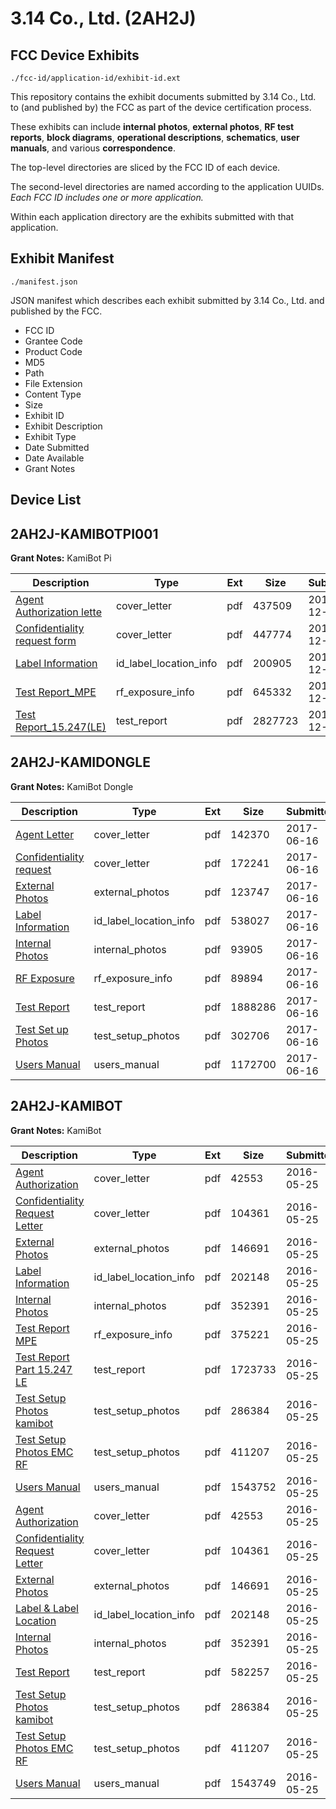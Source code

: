 # 3.14 Co., Ltd. (2AH2J)
## FCC Device Exhibits

```
./fcc-id/application-id/exhibit-id.ext
```

This repository contains the exhibit documents submitted by 3.14 Co., Ltd. to (and published by) the FCC as part of the device certification process.

These exhibits can include **internal photos**, **external photos**, **RF test reports**, **block diagrams**, **operational descriptions**, **schematics**, **user manuals**, and various **correspondence**.

The top-level directories are sliced by the FCC ID of each device.

The second-level directories are named according to the application UUIDs. *Each FCC ID includes one or more application.*

Within each application directory are the exhibits submitted with that application. 

## Exhibit Manifest

```
./manifest.json
```

JSON manifest which describes each exhibit submitted by 3.14 Co., Ltd. and published by the FCC.

- FCC ID
- Grantee Code
- Product Code
- MD5
- Path
- File Extension
- Content Type
- Size
- Exhibit ID
- Exhibit Description
- Exhibit Type
- Date Submitted
- Date Available
- Grant Notes

## Device List
## 2AH2J-KAMIBOTPI001
**Grant Notes:** KamiBot Pi

| Description | Type | Ext | Size | Submitted | Available |
| ----------- | ---- | --- | ---- | --------- | --------- |
| [Agent Authorization lette](2AH2J-KAMIBOTPI001/6cb2757488d45242b5faa0ea4f3f55dd/4562590.pdf) | cover_letter | pdf | 437509 | 2019-12-23 | 2019-12-23 |
| [Confidentiality request form](2AH2J-KAMIBOTPI001/6cb2757488d45242b5faa0ea4f3f55dd/4562591.pdf) | cover_letter | pdf | 447774 | 2019-12-23 | 2019-12-23 |
| [Label Information](2AH2J-KAMIBOTPI001/6cb2757488d45242b5faa0ea4f3f55dd/4562588.pdf) | id_label_location_info | pdf | 200905 | 2019-12-23 | 2019-12-23 |
| [Test Report_MPE](2AH2J-KAMIBOTPI001/6cb2757488d45242b5faa0ea4f3f55dd/4562579.pdf) | rf_exposure_info | pdf | 645332 | 2019-12-23 | 2019-12-23 |
| [Test Report_15.247(LE)](2AH2J-KAMIBOTPI001/6cb2757488d45242b5faa0ea4f3f55dd/4562578.pdf) | test_report | pdf | 2827723 | 2019-12-23 | 2019-12-23 |
## 2AH2J-KAMIDONGLE
**Grant Notes:** KamiBot Dongle

| Description | Type | Ext | Size | Submitted | Available |
| ----------- | ---- | --- | ---- | --------- | --------- |
| [Agent Letter](2AH2J-KAMIDONGLE/d357364cb2748e57cf98abba5d9211d4/3429016.pdf) | cover_letter | pdf | 142370 | 2017-06-16 | 2017-06-16 |
| [Confidentiality request](2AH2J-KAMIDONGLE/d357364cb2748e57cf98abba5d9211d4/3429023.pdf) | cover_letter | pdf | 172241 | 2017-06-16 | 2017-06-16 |
| [External Photos](2AH2J-KAMIDONGLE/d357364cb2748e57cf98abba5d9211d4/3429017.pdf) | external_photos | pdf | 123747 | 2017-06-16 | 2017-12-14 |
| [Label Information](2AH2J-KAMIDONGLE/d357364cb2748e57cf98abba5d9211d4/3429024.pdf) | id_label_location_info | pdf | 538027 | 2017-06-16 | 2017-06-16 |
| [Internal Photos](2AH2J-KAMIDONGLE/d357364cb2748e57cf98abba5d9211d4/3429018.pdf) | internal_photos | pdf | 93905 | 2017-06-16 | 2017-12-14 |
| [RF Exposure](2AH2J-KAMIDONGLE/d357364cb2748e57cf98abba5d9211d4/3429026.pdf) | rf_exposure_info | pdf | 89894 | 2017-06-16 | 2017-06-16 |
| [Test Report](2AH2J-KAMIDONGLE/d357364cb2748e57cf98abba5d9211d4/3429027.pdf) | test_report | pdf | 1888286 | 2017-06-16 | 2017-06-16 |
| [Test Set up Photos](2AH2J-KAMIDONGLE/d357364cb2748e57cf98abba5d9211d4/3429019.pdf) | test_setup_photos | pdf | 302706 | 2017-06-16 | 2017-12-14 |
| [Users Manual](2AH2J-KAMIDONGLE/d357364cb2748e57cf98abba5d9211d4/3429020.pdf) | users_manual | pdf | 1172700 | 2017-06-16 | 2017-12-14 |
## 2AH2J-KAMIBOT
**Grant Notes:** KamiBot

| Description | Type | Ext | Size | Submitted | Available |
| ----------- | ---- | --- | ---- | --------- | --------- |
| [Agent Authorization](2AH2J-KAMIBOT/6a51b4589785238a7358a1b15e75eff6/3004284.pdf) | cover_letter | pdf | 42553 | 2016-05-25 | 2016-05-25 |
| [Confidentiality Request Letter](2AH2J-KAMIBOT/6a51b4589785238a7358a1b15e75eff6/3004285.pdf) | cover_letter | pdf | 104361 | 2016-05-25 | 2016-05-25 |
| [External Photos](2AH2J-KAMIBOT/6a51b4589785238a7358a1b15e75eff6/3004279.pdf) | external_photos | pdf | 146691 | 2016-05-25 | 2016-11-21 |
| [Label Information](2AH2J-KAMIBOT/6a51b4589785238a7358a1b15e75eff6/3004288.pdf) | id_label_location_info | pdf | 202148 | 2016-05-25 | 2016-05-25 |
| [Internal Photos](2AH2J-KAMIBOT/6a51b4589785238a7358a1b15e75eff6/3004280.pdf) | internal_photos | pdf | 352391 | 2016-05-25 | 2016-11-21 |
| [Test Report MPE](2AH2J-KAMIBOT/6a51b4589785238a7358a1b15e75eff6/3004287.pdf) | rf_exposure_info | pdf | 375221 | 2016-05-25 | 2016-05-25 |
| [Test Report Part 15.247 LE](2AH2J-KAMIBOT/6a51b4589785238a7358a1b15e75eff6/3004286.pdf) | test_report | pdf | 1723733 | 2016-05-25 | 2016-05-25 |
| [Test Setup Photos kamibot](2AH2J-KAMIBOT/6a51b4589785238a7358a1b15e75eff6/3004281.pdf) | test_setup_photos | pdf | 286384 | 2016-05-25 | 2016-11-21 |
| [Test Setup Photos EMC RF](2AH2J-KAMIBOT/6a51b4589785238a7358a1b15e75eff6/3004282.pdf) | test_setup_photos | pdf | 411207 | 2016-05-25 | 2016-11-21 |
| [Users Manual](2AH2J-KAMIBOT/6a51b4589785238a7358a1b15e75eff6/3004283.pdf) | users_manual | pdf | 1543752 | 2016-05-25 | 2016-11-21 |
| [Agent Authorization](2AH2J-KAMIBOT/9aa76bd5dc1653fee6dabca785bbd2a3/3004284.pdf) | cover_letter | pdf | 42553 | 2016-05-25 | 2016-05-25 |
| [Confidentiality Request Letter](2AH2J-KAMIBOT/9aa76bd5dc1653fee6dabca785bbd2a3/3004285.pdf) | cover_letter | pdf | 104361 | 2016-05-25 | 2016-05-25 |
| [External Photos](2AH2J-KAMIBOT/9aa76bd5dc1653fee6dabca785bbd2a3/3004279.pdf) | external_photos | pdf | 146691 | 2016-05-25 | 2016-11-21 |
| [Label & Label Location](2AH2J-KAMIBOT/9aa76bd5dc1653fee6dabca785bbd2a3/3004288.pdf) | id_label_location_info | pdf | 202148 | 2016-05-25 | 2016-05-25 |
| [Internal Photos](2AH2J-KAMIBOT/9aa76bd5dc1653fee6dabca785bbd2a3/3004280.pdf) | internal_photos | pdf | 352391 | 2016-05-25 | 2016-11-21 |
| [Test Report](2AH2J-KAMIBOT/9aa76bd5dc1653fee6dabca785bbd2a3/3004308.pdf) | test_report | pdf | 582257 | 2016-05-25 | 2016-05-25 |
| [Test Setup Photos kamibot](2AH2J-KAMIBOT/9aa76bd5dc1653fee6dabca785bbd2a3/3004281.pdf) | test_setup_photos | pdf | 286384 | 2016-05-25 | 2016-11-21 |
| [Test Setup Photos EMC RF](2AH2J-KAMIBOT/9aa76bd5dc1653fee6dabca785bbd2a3/3004282.pdf) | test_setup_photos | pdf | 411207 | 2016-05-25 | 2016-11-21 |
| [Users Manual](2AH2J-KAMIBOT/9aa76bd5dc1653fee6dabca785bbd2a3/3004305.pdf) | users_manual | pdf | 1543749 | 2016-05-25 | 2016-11-21 |
